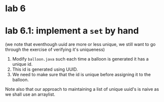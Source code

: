# lab 6

# lab 6.1: implement a `set` by hand

(we note that eventhough uuid are more or less unique, we still want to go through the exercise of verifying it's uniqueness)

1. Modify `balloon.java` such each time a balloon is generated it has a unique id.   
2. This id is generated using UUID.
3. We need to make sure that the id is unique before assigning it to the balloon.

Note also that our approach to maintaining a list of unique uuid's is naive as we shall use an arraylist.

